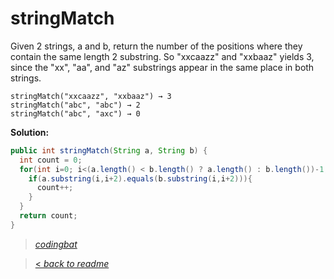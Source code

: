 # stringMatch

Given 2 strings, a and b, return the number of the positions where they contain the same length 2 substring. So "xxcaazz" and "xxbaaz" yields 3, since the "xx", "aa", and "az" substrings appear in the same place in both strings.

```
stringMatch("xxcaazz", "xxbaaz") → 3
stringMatch("abc", "abc") → 2
stringMatch("abc", "axc") → 0
```

**Solution:**

```java
public int stringMatch(String a, String b) {
  int count = 0;
  for(int i=0; i<(a.length() < b.length() ? a.length() : b.length())-1; i++){
    if(a.substring(i,i+2).equals(b.substring(i,i+2))){
      count++;
    }
  }
  return count;
}
```

> _[codingbat](http://codingbat.com/prob/p198640)_

> [< _back to readme_](/README.md)